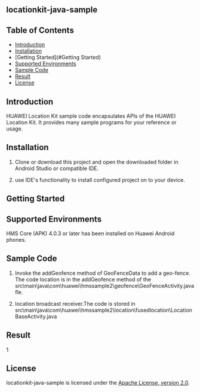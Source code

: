 ##  locationkit-java-sample


## Table of Contents

 * [Introduction](#introduction)
 * [Installation](#installation)
 * [Getting Started](#Getting Started)
 * [Supported Environments](#supported-environments)
 * [Sample Code](#sample-code)
 * [Result](#result)
 * [License](#license)
 
 
## Introduction
HUAWEI Location Kit sample code encapsulates APIs of the HUAWEI Location Kit. It provides many sample programs for your reference or usage.
   

## Installation
   
1. Clone or download this project and open the downloaded folder in Android Studio or compatible IDE.

2. use IDE's functionality to install configured project on to your device.
   
    
## Getting Started


## Supported Environments
   HMS Core (APK) 4.0.3 or later has been installed on Huawei Android phones.

## Sample Code

1. Invoke the addGeofence method of GeoFenceData to add a geo-fence. The code location is in the addGeofence method of the  src\main\java\com\huawei\hmssample2\geofence\GeoFenceActivity.java fle.
   
2. location broadcast receiver.The code is stored in src\main\java\com\huawei\hmssample2\location\fusedlocation\LocationBaseActivity.java

## Result
1

##  License
locationkit-java-sample is licensed under the [Apache License, version 2.0](http://www.apache.org/licenses/LICENSE-2.0).
